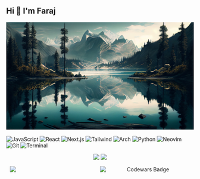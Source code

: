 ## Hi 👋 I'm Faraj
![header](./wallpaper.jpg) 

![JavaScript](https://img.shields.io/badge/-JavaScript-F7DF1E?style=flat&logo=javascript&logoColor=black)
![React](https://img.shields.io/badge/-React-61DAFB?style=flat&logo=react&logoColor=black)
![Next.js](https://img.shields.io/badge/-Next.js-000000?style=flat&logo=nextdotjs)
![Tailwind](https://img.shields.io/badge/-TailwindCSS-38B2AC?style=flat&logo=tailwind-css&logoColor=white)
![Arch](https://img.shields.io/badge/-Arch_Linux-1793D1?style=flat&logo=arch-linux&logoColor=white)
![Python](https://img.shields.io/badge/-Python-3776AB?style=flat&logo=python&logoColor=white)
![Neovim](https://img.shields.io/badge/-Neovim-57A143?style=flat&logo=neovim&logoColor=white)
![Git](https://img.shields.io/badge/-Git-F05032?style=flat&logo=git&logoColor=white)
![Terminal](https://img.shields.io/badge/-Terminal-000000?style=flat&logo=gnubash&logoColor=white)

<p align="center">
  <img width="55%" src="https://github-readme-stats.vercel.app/api?username=theeBajber&show_icons=true&theme=catppuccin_mocha&hide_border=true&include_all_commits=true&count_private=true" />
  <img width="42%" src="https://github-readme-stats.vercel.app/api/top-langs/?username=theeBajber&layout=compact&theme=catppuccin_mocha&hide_border=true" />
</p>

<p align="center" style="display: flex; justify-content: center;">
  <img width="48%" src="https://github-readme-streak-stats.herokuapp.com?user=theeBajber&theme=catppuccin_frappe&hide_border=true" />
  <img width="48%" src="https://www.codewars.com/users/theeBajber/badges/large" alt="Codewars Badge"/>
</p>

